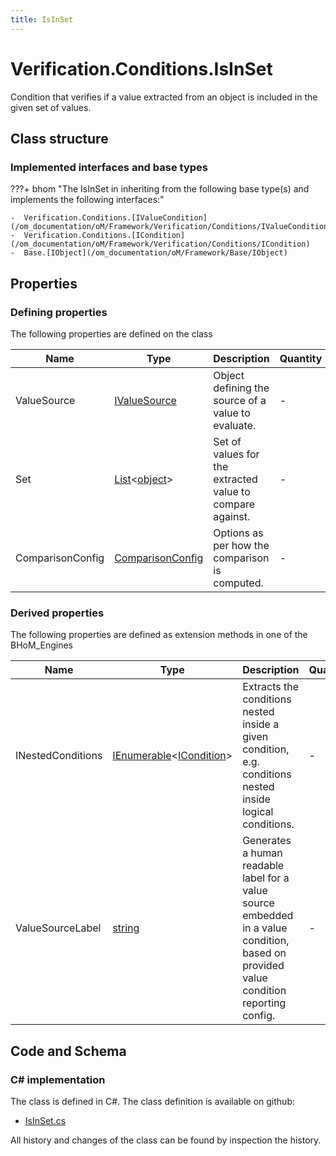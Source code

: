 ```yaml
---
title: IsInSet
---
```


# Verification.Conditions.IsInSet

Condition that verifies if a value extracted from an object is included in the given set of values.

## Class structure

### Implemented interfaces and base types

???+ bhom "The IsInSet in inheriting from the following base type(s) and implements the following interfaces:"

    -  Verification.Conditions.[IValueCondition](/om_documentation/oM/Framework/Verification/Conditions/IValueCondition)
    -  Verification.Conditions.[ICondition](/om_documentation/oM/Framework/Verification/Conditions/ICondition)
    -  Base.[IObject](/om_documentation/oM/Framework/Base/IObject)


## Properties



### Defining properties

The following properties are defined on the class

| Name             | Type             | Description      | Quantity         |
|------------------|------------------|------------------|------------------|
| ValueSource | [IValueSource](/om_documentation/oM/Framework/Verification/Conditions/IValueSource) | Object defining the source of a value to evaluate. | - |
| Set | [List](https://learn.microsoft.com/en-us/dotnet/api/System.Collections.Generic.List-1?view=netstandard-2.0)&lt;[object](https://learn.microsoft.com/en-us/dotnet/api/System.Object?view=netstandard-2.0)&gt; | Set of values for the extracted value to compare against. | - |
| ComparisonConfig | [ComparisonConfig](/om_documentation/oM/Framework/Base/ComparisonConfig) | Options as per how the comparison is computed. | - |


### Derived properties

The following properties are defined as extension methods in one of the BHoM_Engines

| Name             | Type             | Description      | Quantity         | Engine           |
|------------------|------------------|------------------|------------------|------------------|
| INestedConditions | [IEnumerable](https://learn.microsoft.com/en-us/dotnet/api/System.Collections.Generic.IEnumerable-1?view=netstandard-2.0)&lt;[ICondition](/om_documentation/oM/Framework/Verification/Conditions/ICondition)&gt; | Extracts the conditions nested inside a given condition, e.g. conditions nested inside logical conditions. | - | Verification_Engine |
| ValueSourceLabel | [string](https://learn.microsoft.com/en-us/dotnet/api/System.String?view=netstandard-2.0) | Generates a human readable label for a value source embedded in a value condition, based on provided value condition reporting config. | - | Verification_Engine |


## Code and Schema

### C# implementation

The class is defined in C#. The class definition is available on github:

- [IsInSet.cs](https://github.com/BHoM/BHoM/blob/develop/Verification_oM/Conditions\IsInSet.cs)

All history and changes of the class can be found by inspection the history.
